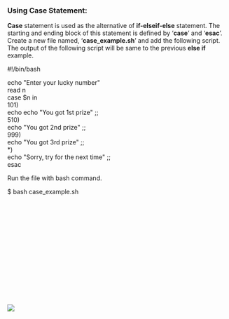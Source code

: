 ### Using Case Statement:

**Case** statement is used as the alternative of **if-elseif-else** statement. The starting and ending block of this statement is defined by ‘**case**’ and ‘**esac**’. Create a new file named, ‘**case\_example.sh**’ and add the following script. The output of the following script will be same to the previous **else if** example.

#!/bin/bash  
  
echo "Enter your lucky number"  
read n  
case $n in  
101)  
echo echo "You got 1st prize" ;;  
510)  
echo "You got 2nd prize" ;;  
999)  
echo "You got 3rd prize" ;;  
\*)  
echo "Sorry, try for the next time" ;;  
esac

Run the file with bash command.

$ bash case\_example.sh

![](data:image/svg+xml,%3Csvg%20xmlns='http://www.w3.org/2000/svg'%20viewBox='0%200%20725%20318'%3E%3C/svg%3E)

![](https://linuxhint.com/wp-content/uploads/2018/07/h13.png)

